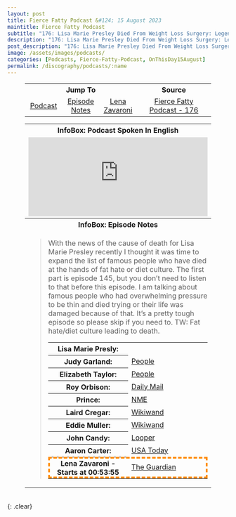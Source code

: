 ```yaml
---
layout: post
title: Fierce Fatty Podcast &#124; 15 August 2023
maintitle: Fierce Fatty Podcast
subtitle: "176: Lisa Marie Presley Died From Weight Loss Surgery: Legends That Fatphobia Stole Part 2"
description: "176: Lisa Marie Presley Died From Weight Loss Surgery: Legends That Fatphobia Stole Part 2"
post_description: "176: Lisa Marie Presley Died From Weight Loss Surgery: Legends That Fatphobia Stole Part 2"
image: /assets/images/podcasts/
categories: [Podcasts, Fierce-Fatty-Podcast, OnThisDay15August]
permalink: /discography/podcasts/:name
---
```


<figure class="fig3">
<table style="text-align:center;">
<tr><th colspan="3">Jump To</th><th>Source</th></tr>
<tr><td style="width:20%;"><a href="#infobox1">Podcast</a></td><td style="width:20%;"><a href="#infobox2">Episode Notes</a></td><td style="width:20%;"><a href="#lena">Lena Zavaroni</a></td><td style="width:48%;"><a class="external-link" href="https://podtail.com/en/podcast/fierce-fatty-podcast/176-lisa-marie-presley-died-from-weight-loss-surge/">Fierce Fatty Podcast - 176</a></td></tr>
</table>
</figure>

<figure class="fig3">
<table>
<tr id="infobox1"><th colspan="3">InfoBox: Podcast Spoken In English</th></tr>
<tr><td colspan="3"><iframe src="https://www.listennotes.com/podcasts/fierce-fatty-podcast/176-lisa-marie-presley-died-ygGbNvdx71M/embed/" height="180px" width="100%" style="width: 1px; min-width: 100%;" frameborder="0" scrolling="no" loading="lazy"></iframe></td></tr>
<tr id="infobox2"><th colspan="3">InfoBox: Episode Notes</th></tr>
<tr><td><blockquote>
<p>With the news of the cause of death for Lisa Marie Presley recently I thought it was time to expand the list of famous people who have died at the hands of fat hate or diet culture. The first part is episode 145, but you don’t need to listen to that before this episode. I am talking about famous people who had overwhelming pressure to be thin and died trying or their life was damaged because of that. It’s a pretty tough episode so please skip if you need to. TW: Fat hate/diet culture leading to death.</p>
<table>
<tr><th style="width:50%;">Lisa Marie Presly:</th><td style="width:50%;"></td></tr>
<tr><th>Judy Garland:</th><td><a class="external-link" href="https://people.com/books/judy-garland-struggle-with-food-drug-addiction">People</a></td></tr>
<tr><th>Elizabeth Taylor:</th><td><a class="external-link" href="https://people.com/tag/elizabeth-taylor">People</a></td></tr>
<tr><th>Roy Orbison:</th><td><a class="external-link" href="https://www.dailymail.co.uk/news/article-6004151/Pretty-Woman-singer-Roy-Orbison-died-heart-attack-aged-52-yo-yo-dieting.html">Daily Mail</a></td></tr>
<tr><th>Prince:</th><td><a class="external-link" href="https://www.nme.com/news/music/prince-59-1203439">NME</a></td></tr>
<tr><th>Laird Cregar:</th><td><a class="external-link" href="https://www.wikiwand.com/en/Laird_Cregar?lang=en&title=Laird_Cregar#Personal_life_and_death">Wikiwand</a></td></tr>
<tr><th>Eddie Muller:</th><td><a class="external-link" href="https://www.wikiwand.com/en/Eddie_Muller">Wikiwand</a></td></tr>
<tr><th>John Candy:</th><td><a class="external-link" href="https://www.looper.com/981094/the-untold-truth-of-john-candy">Looper</a></td></tr>
<tr><th>Aaron Carter:</th><td><a class="external-link" href="https://www.usatoday.com/story/life/people/2017/04/26/aaron-carter-basically-have-eating-disorder/100922174">USA Today</a></td></tr>
<tr id="lena" style="outline: 4px dashed darkorange; outline-offset: -4px;"><th>Lena Zavaroni - Starts at 00:53:55</th><td><a class="external-link" href="https://www.theguardian.com/music/2022/feb/26/lena-zavaroni-fame-anorexia-and-the-tragedy-of-a-1970s-child-star">The Guardian</a></td></tr>
</table>
</blockquote></td></tr>
</table>
</figure>

<br />{: .clear}

<style>
#lena {scroll-margin-top: 3px;}
</style>
